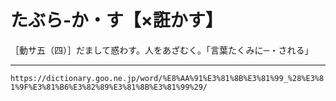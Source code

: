 # たぶら‐か・す【×誑かす】

［動サ五（四）］だまして惑わす。人をあざむく。「言葉たくみに─・される」

---
`https://dictionary.goo.ne.jp/word/%E8%AA%91%E3%81%8B%E3%81%99_%28%E3%81%9F%E3%81%B6%E3%82%89%E3%81%8B%E3%81%99%29/`
